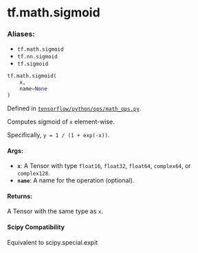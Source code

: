 <div itemscope itemtype="http://developers.google.com/ReferenceObject">
<meta itemprop="name" content="tf.math.sigmoid" />
<meta itemprop="path" content="Stable" />
</div>

# tf.math.sigmoid

### Aliases:

* `tf.math.sigmoid`
* `tf.nn.sigmoid`
* `tf.sigmoid`

``` python
tf.math.sigmoid(
    x,
    name=None
)
```



Defined in [`tensorflow/python/ops/math_ops.py`](/code/stable/tensorflow/python/ops/math_ops.py).

Computes sigmoid of `x` element-wise.

Specifically, `y = 1 / (1 + exp(-x))`.

#### Args:

* <b>`x`</b>: A Tensor with type `float16`, `float32`, `float64`, `complex64`, or
    `complex128`.
* <b>`name`</b>: A name for the operation (optional).


#### Returns:

A Tensor with the same type as `x`.



#### Scipy Compatibility
Equivalent to scipy.special.expit

